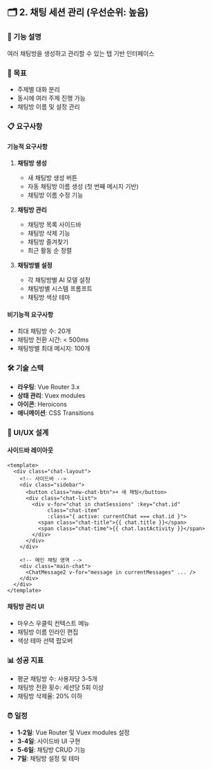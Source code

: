 
## 🗂️ 2. 채팅 세션 관리 (우선순위: 높음)

### 📖 기능 설명
여러 채팅방을 생성하고 관리할 수 있는 탭 기반 인터페이스

### 🎯 목표
- 주제별 대화 분리
- 동시에 여러 주제 진행 가능
- 채팅방 이름 및 설정 관리

### 📋 요구사항

#### 기능적 요구사항
1. **채팅방 생성**
   - 새 채팅방 생성 버튼
   - 자동 채팅방 이름 생성 (첫 번째 메시지 기반)
   - 채팅방 이름 수정 기능

2. **채팅방 관리**
   - 채팅방 목록 사이드바
   - 채팅방 삭제 기능
   - 채팅방 즐겨찾기
   - 최근 활동 순 정렬

3. **채팅방별 설정**
   - 각 채팅방별 AI 모델 설정
   - 채팅방별 시스템 프롬프트
   - 채팅방 색상 테마

#### 비기능적 요구사항
- 최대 채팅방 수: 20개
- 채팅방 전환 시간: < 500ms
- 채팅방별 최대 메시지: 100개

### 🛠️ 기술 스택
- **라우팅**: Vue Router 3.x
- **상태 관리**: Vuex modules
- **아이콘**: Heroicons
- **애니메이션**: CSS Transitions

### 📐 UI/UX 설계

#### 사이드바 레이아웃
```vue
<template>
  <div class="chat-layout">
    <!-- 사이드바 -->
    <div class="sidebar">
      <button class="new-chat-btn">+ 새 채팅</button>
      <div class="chat-list">
        <div v-for="chat in chatSessions" :key="chat.id" 
             class="chat-item"
             :class="{ active: currentChat === chat.id }">
          <span class="chat-title">{{ chat.title }}</span>
          <span class="chat-time">{{ chat.lastActivity }}</span>
        </div>
      </div>
    </div>
    
    <!-- 메인 채팅 영역 -->
    <div class="main-chat">
      <ChatMessage2 v-for="message in currentMessages" ... />
    </div>
  </div>
</template>
```

#### 채팅방 관리 UI
- 마우스 우클릭 컨텍스트 메뉴
- 채팅방 이름 인라인 편집
- 색상 테마 선택 팝오버

### 📊 성공 지표
- 평균 채팅방 수: 사용자당 3-5개
- 채팅방 전환 횟수: 세션당 5회 이상
- 채팅방 삭제율: 20% 이하

### ⏰ 일정
- **1-2일**: Vue Router 및 Vuex modules 설정
- **3-4일**: 사이드바 UI 구현
- **5-6일**: 채팅방 CRUD 기능
- **7일**: 채팅방 설정 및 테마  

